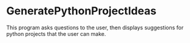 # GeneratePythonProjectIdeas
This program asks questions to the user, then displays suggestions for python projects that the user can make.
